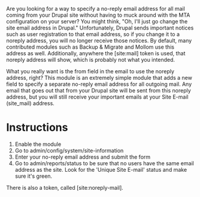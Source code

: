 Are you looking for a way to specify a no-reply email address for all mail coming from your Drupal site without having to muck around with the MTA configuration on your server? You might think, "Oh, I'll just go change the site email address in Drupal." Unfortunately, Drupal sends important notices such as user registration to that email address, so if you change it to a noreply address, you will no longer receive those notices. By default, many contributed modules such as Backup & Migrate and Mollom use this address as well. Additionally, anywhere the [site:mail] token is used, that noreply address will show, which is probably not what you intended.

What you really want is the from field in the email to use the noreply address, right? This module is an extremely simple module that adds a new field to specify a separate no-reply email address for all outgoing mail. Any email that goes out that from your Drupal site will be sent from this noreply address, but you will still receive your important emails at your Site E-mail (site_mail) address.

# Instructions
1. Enable the module
2. Go to admin/config/system/site-information
3. Enter your no-reply email address and submit the form
4. Go to admin/reports/status to be sure that no users have the same email address as the site. Look for the 'Unique Site E-mail' status and make sure it's green.

There is also a token, called [site:noreply-mail].